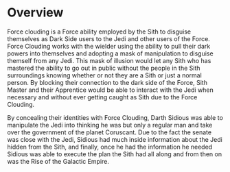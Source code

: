 # Overview

Force clouding is a Force ability employed by the Sith to disguise themselves as Dark Side users to the Jedi and other users of the Force.
Force Clouding works with the wielder using the ability to pull their dark powers into themselves and adopting a mask of manipulation to disguise themself from any Jedi.
This mask of illusion would let any Sith who has mastered the ability to go out in public without the people in the Sith surroundings knowing whether or not they are a Sith or just a normal person.
By blocking their connection to the dark side of the Force, Sith Master and their Apprentice would be able to interact with the Jedi when necessary and without ever getting caught as Sith due to the Force Clouding.

By concealing their identities with Force Clouding, Darth Sidious was able to manipulate the Jedi into thinking he was but only a regular man and take over the government of the planet Coruscant.
Due to the fact the senate was close with the Jedi, Sidious had much inside information about the Jedi hidden from the Sith, and finally, once he had the information he needed Sidious was able to execute the plan the Sith had all along and from then on was the Rise of the Galactic Empire.
